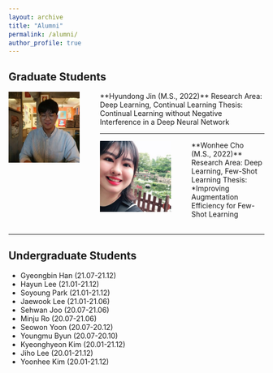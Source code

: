 ```yaml
---
layout: archive
title: "Alumni"
permalink: /alumni/
author_profile: true
---
```


## Graduate Students

<img src='/images/Hyundong Jin.jpg' width="140" align="left" style="margin-right:40px">      
**Hyundong Jin (M.S., 2022)**     
Research Area: Deep Learning, Continual Learning             
Thesis: Continual Learning without Negative Interference in a Deep Neural Network     

-----
<img src='/images/wonhee300.jpg' width="140" align="left" style="margin-right:40px">       
**Wonhee Cho (M.S., 2022)**      
Research Area: Deep Learning, Few-Shot Learning       
Thesis: *Improving Augmentation Efficiency for Few-Shot Learning      <br><br>


-----
## Undergraduate Students

* Gyeongbin Han (21.07-21.12)
* Hayun Lee (21.01-21.12)
* Soyoung Park (21.01-21.12)
* Jaewook Lee (21.01-21.06)
* Sehwan Joo (20.07-21.06)
* Minju Ro (20.07-21.06)
* Seowon Yoon (20.07-20.12)
* Youngmu Byun (20.07-20.10)
* Kyeonghyeon Kim (20.01-21.12)
* Jiho Lee (20.01-21.12)
* Yoonhee Kim (20.01-21.12)
